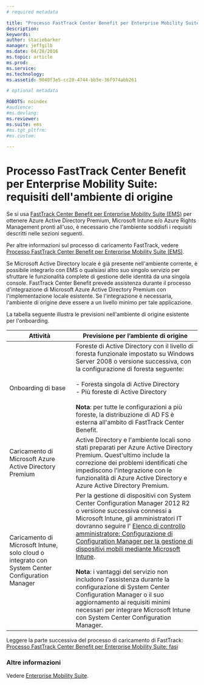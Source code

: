 ```yaml
---
# required metadata

title: "Processo FastTrack Center Benefit per Enterprise Mobility Suite: requisiti dell'ambiente di origine"
description:
keywords:
author: staciebarker
manager: jeffgilb
ms.date: 04/28/2016
ms.topic: article
ms.prod:
ms.service:
ms.technology:
ms.assetid: 9048f3e5-cc28-4744-bb5e-36f974abb261

# optional metadata

ROBOTS: noindex
#audience:
#ms.devlang:
ms.reviewer: 
ms.suite: ems
#ms.tgt_pltfrm:
#ms.custom:

---
```



# Processo FastTrack Center Benefit per Enterprise Mobility Suite: requisiti dell'ambiente di origine
Se si usa [FastTrack Center Benefit per Enterprise Mobility Suite (EMS)](fasttrack-center-benefit-for-enterprise-mobility-suite-ems.md) per ottenere Azure Active Directory Premium, Microsoft Intune e/o Azure Rights Management pronti all'uso, è necessario che l'ambiente soddisfi i requisiti descritti nelle sezioni seguenti.

Per altre informazioni sul processo di caricamento FastTrack, vedere [Processo FastTrack Center Benefit per Enterprise Mobility Suite (EMS)](fasttrack-center-benefit-process-for-enterprise-mobility-suite-ems.md).

Se Microsoft Active Directory locale è già presente nell'ambiente corrente, è possibile integrarlo con EMS o qualsiasi altro suo singolo servizio per sfruttare le funzionalità complete di gestione delle identità da una singola console. FastTrack Center Benefit prevede assistenza durante il processo d'integrazione di Microsoft Azure Active Directory Premium con l'implementazione locale esistente. Se l'integrazione è necessaria, l'ambiente di origine deve essere a un livello minimo per tale applicazione.

La tabella seguente illustra le previsioni nell'ambiente di origine esistente per l'onboarding.

|Attività|Previsione per l’ambiente di origine|
|------------|----------------------------------|
|Onboarding di base|Foreste di Active Directory con il livello di foresta funzionale impostato su Windows Server 2008 o versione successiva, con la configurazione di foresta seguente:<br /><br />-   Foresta singola di Active Directory<br />-   Più foreste di Active Directory </br></br>**Nota**: per tutte le configurazioni a più foreste, la distribuzione di AD FS è esterna all'ambito di FastTrack Center Benefit.|
|Caricamento di Microsoft Azure Active Directory Premium|Active Directory e l'ambiente locali sono stati preparati per Azure Active Directory Premium. Quest'ultimo include la correzione dei problemi identificati che impediscono l'integrazione con le funzionalità di Azure Active Directory e Azure Active Directory Premium.|
|Caricamento di Microsoft Intune, solo cloud o integrato con System Center Configuration Manager|Per la gestione di dispositivi con System Center Configuration Manager 2012 R2 o versione successiva connessi a Microsoft Intune, gli amministratori IT dovranno seguire l' [Elenco di controllo amministratore: Configurazione di Configuration Manager per la gestione di dispositivi mobili mediante Microsoft Intune](https://technet.microsoft.com/library/jj943763.aspx).</br></br> **Nota**: i vantaggi del servizio non includono l'assistenza durante la configurazione di System Center Configuration Manager o il suo aggiornamento ai requisiti minimi necessari per integrare Microsoft Intune con System Center Configuration Manager.|

Leggere la parte successiva del processo di caricamento di FastTrack: [Processo FastTrack Center Benefit per Enterprise Mobility Suite: fasi](fasttrack-center-benefit-process-for-ems-phases.md)

### Altre informazioni
Vedere [Enterprise Mobility Suite](https://www.microsoft.com/en-us/server-cloud/enterprise-mobility/overview.aspx).



<!--HONumber=Jun16_HO1-->


